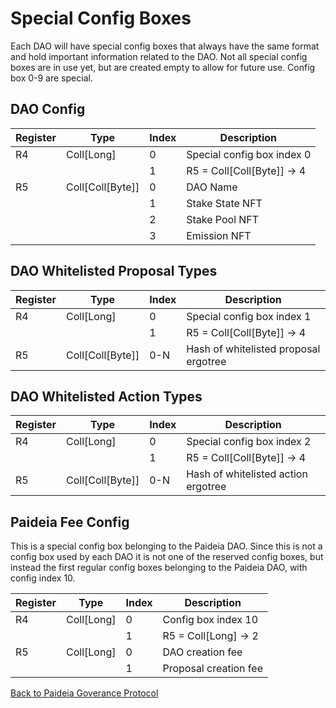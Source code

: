 # Special Config Boxes

Each DAO will have special config boxes that always have the same format and hold important information related to the DAO. Not all special config boxes are in use yet, but are created empty to allow for future use. Config box 0-9 are special.

## DAO Config

| Register | Type | Index | Description |
| --- | --- | --- | --- |
| R4 | Coll[Long] | 0 | Special config box index 0 |
| | | 1 | R5 = Coll[Coll[Byte]] -> 4 |
| R5 | Coll[Coll[Byte]] | 0 | DAO Name |
| | | 1 | Stake State NFT |
| | | 2 | Stake Pool NFT |
| | | 3 | Emission NFT |

## DAO Whitelisted Proposal Types

| Register | Type | Index | Description |
| --- | --- | --- | --- |
| R4 | Coll[Long] | 0 | Special config box index 1 |
| | | 1 | R5 = Coll[Coll[Byte]] -> 4 |
| R5 | Coll[Coll[Byte]] | 0-N | Hash of whitelisted proposal ergotree |

## DAO Whitelisted Action Types

| Register | Type | Index | Description |
| --- | --- | --- | --- |
| R4 | Coll[Long] | 0 | Special config box index 2 |
| | | 1 | R5 = Coll[Coll[Byte]] -> 4 |
| R5 | Coll[Coll[Byte]] | 0-N | Hash of whitelisted action ergotree |

## Paideia Fee Config

This is a special config box belonging to the Paideia DAO. Since this is not a config box used by each DAO it is not one of the reserved config boxes, but instead the first regular config boxes belonging to the Paideia DAO, with config index 10.

| Register | Type | Index | Description |
| --- | --- | --- | --- |
| R4 | Coll[Long] | 0 | Config box index 10 |
| | | 1 | R5 = Coll[Long] -> 2 |
| R5 | Coll[Long] | 0 | DAO creation fee |
| | | 1 | Proposal creation fee |

[Back to Paideia Goverance Protocol](README.md)